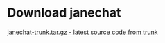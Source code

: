 # Download janechat

[janechat-trunk.tar.gz - latest source code from trunk](/tarball/trunk/janechat-trunk.tar.gz)
